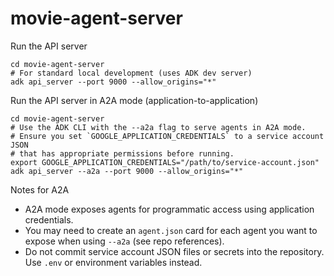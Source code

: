 # movie-agent-server

Run the API server
```
cd movie-agent-server
# For standard local development (uses ADK dev server)
adk api_server --port 9000 --allow_origins="*"
```

Run the API server in A2A mode (application-to-application)
```
cd movie-agent-server
# Use the ADK CLI with the --a2a flag to serve agents in A2A mode.
# Ensure you set `GOOGLE_APPLICATION_CREDENTIALS` to a service account JSON
# that has appropriate permissions before running.
export GOOGLE_APPLICATION_CREDENTIALS="/path/to/service-account.json"
adk api_server --a2a --port 9000 --allow_origins="*"
```

Notes for A2A
- A2A mode exposes agents for programmatic access using application credentials.
- You may need to create an `agent.json` card for each agent you want to expose when using `--a2a` (see repo references).
- Do not commit service account JSON files or secrets into the repository. Use `.env` or environment variables instead.